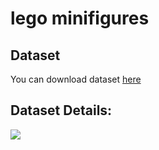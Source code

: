 # lego minifigures

## Dataset

You can download dataset [here](https://www.kaggle.com/ihelon/lego-minifigures-classification/)

## Dataset Details:

![](https://github.com/Isha307/ML-ProjectKart/blob/main/LEGO%20Minifigures/Images/info.png)
